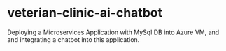 # veterian-clinic-ai-chatbot
Deploying a Microservices Application with MySql DB into Azure VM, and  and integrating a chatbot into this application.
